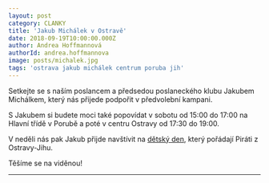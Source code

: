 ```yaml
---
layout: post
category: CLANKY
title: 'Jakub Michálek v Ostravě'
date: 2018-09-19T10:00:00.000Z
author: Andrea Hoffmannová
authorId: andrea.hoffmannova
image: posts/michalek.jpg
tags: 'ostrava jakub michálek centrum poruba jih'
---
```


Setkejte se s naším poslancem a předsedou poslaneckého klubu Jakubem Michálkem, který nás přijede podpořit v předvolební kampani.

S Jakubem si budete moci také popovídat v sobotu od 15:00 do 17:00 na Hlavní třídě v Porubě a poté v centru Ostravy od 17:30 do 19:00.

V neděli nás pak Jakub přijde navštívit na <a href="https://www.facebook.com/events/2182768371968929/" target="blank">dětský den</a>, který pořádají Piráti z Ostravy-Jihu.

Těšíme se na viděnou!

---
